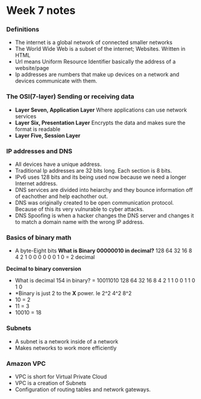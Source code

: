 # Week 7 notes

### Definitions
* The internet is a global network of connected smaller networks
* The World Wide Web is a subset of the internet; Websites. Written in HTML
* Url means Uniform Resource Identifier basically the address of a website/page
* Ip addresses are numbers that make up devices on a network and devices communicate with them.
### The OSI(7-layer) Sending or receiving data
* **Layer Seven, Application Layer** Where applications can use network services
* **Layer Six, Presentation Layer** Encrypts the data and makes sure the format is readable
* **Layer Five, Session Layer** 

### IP addresses and DNS 
* All devices have a unique address.
* Traditional Ip addresses are 32 bits long. Each section is 8 bits.
* IPv6 uses 128 bits and its being used now because we need a longer Internet address.
* DNS services are divided into heiarchy and they bounce information off of eachother and help eachother out.
* DNS was originally created to be open communication protocol. Because of this its very vulnurable to cyber attacks. 
* DNS Spoofing is when a hacker changes the DNS server and changes it to match a domain name with the wrong IP address.  
### Basics of binary math
* A byte-Eight bits
**What is Binary 00000010 in decimal?**
128   64     32   16   8    4    2   1
0     0      0    0    0    0    1   0 = 2 decimal 


**Decimal to binary conversion**
* What is decimal 154 in binary? = 10011010
128 64  32 16  8  4  2  1 
1   0   0  1   1  0  1  0 
* *Binary is just 2 to the **X** power. Ie 2^2 4^2 8^2
* 10 = 2
* 11 = 3
* 10010 = 18
### Subnets
* A subnet is a network inside of a network
* Makes networks to work more efficiently
### Amazon VPC
* VPC is short for Virtual Private Cloud
* VPC is a creation of Subnets
* Configuration of routing tables and network gateways.

